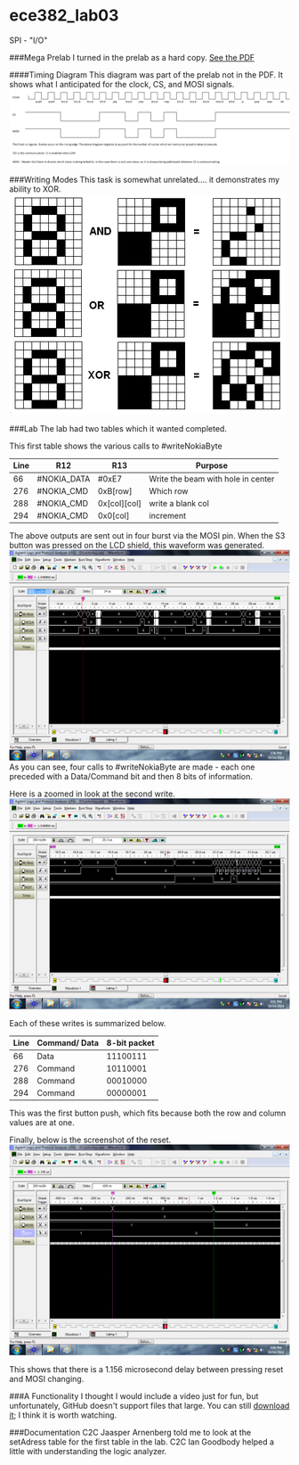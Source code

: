 ece382_lab03
============

SPI - "I/O"

###Mega Prelab
I turned in the prelab as a hard copy. [See the PDF](https://github.com/byarbrough/ece382_lab03/blob/master/megaPrelab.pdf?raw=true)

####Timing Diagram
This diagram was part of the prelab not in the PDF. It shows what I anticipated for the clock, CS, and MOSI signals.
![alt text](https://raw.githubusercontent.com/byarbrough/ece382_lab03/master/timingDiagram.PNG "Timing Diagram")

###Writing Modes
This task is somewhat unrelated.... it demonstrates my ability to XOR.
![alt text](https://raw.githubusercontent.com/byarbrough/ece382_lab03/master/pixelColor.PNG "Writing Modes")

###Lab
The lab had two tables which it wanted completed.

This first table shows the various calls to #writeNokiaByte

Line	| R12	| R13 |	Purpose 
|--------|-------------|--------|---------
66 |	#NOKIA_DATA	| #0xE7	| Write the beam with hole in center
276 |	#NOKIA_CMD	| 0xB[row]	| Which row
288 |	#NOKIA_CMD	| 0x[col][col]	| write a blank col
294 |	#NOKIA_CMD	| 0x0[col]	| increment

The above outputs are sent out in four burst via the MOSI pin. When the S3 button was pressed on the LCD shield, this waveform was generated.
![alt text](https://raw.githubusercontent.com/byarbrough/ece382_lab03/master/4blurps.png "4 MOSI signals")
As you can see, four calls to #writeNokiaByte are made - each one preceded with a Data/Command bit and then 8 bits of information.

Here is a zoomed in look at the second write.
![alt text](https://raw.githubusercontent.com/byarbrough/ece382_lab03/master/2ndBlurp.png "Second write")

Each of these writes is summarized below.

Line | Command/ Data |	8-bit packet
|--------|-------------|--------
66	|Data	    |11100111
276	|Command	|10110001
288	|Command	|00010000
294	|Command	|00000001

This was the first button push, which fits because both the row and column values are at one.

Finally, below is the screenshot of the reset.
![alt text](https://raw.githubusercontent.com/byarbrough/ece382_lab03/master/rstDelay.png "Reset Delay")

This shows that there is a 1.156 microsecond delay between pressing reset and MOSI changing.

###A Functionality
I thought I would include a video just for fun, but unfortunately, GitHub doesn't support files that large. You can still [download it](https://github.com/byarbrough/ece382_lab03/blob/master/demo.mp4?raw=true); I think it is worth watching.


###Documentation
C2C Jaasper Arnenberg told me to look at the setAdress table for the first table in the lab.
C2C Ian Goodbody helped a little with understanding the logic analyzer.

